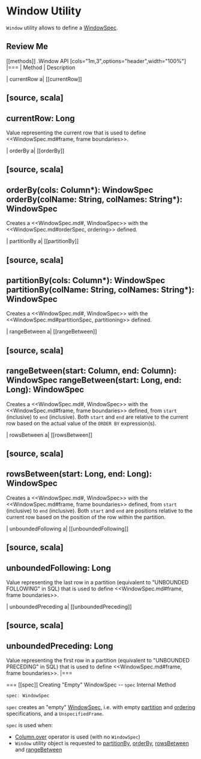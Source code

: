 # Window Utility

`Window` utility allows to define a [WindowSpec](WindowSpec.md).

## Review Me

[[methods]]
.Window API
[cols="1m,3",options="header",width="100%"]
|===
| Method
| Description

| currentRow
a| [[currentRow]]

[source, scala]
----
currentRow: Long
----

Value representing the current row that is used to define <<WindowSpec.md#frame, frame boundaries>>.

| orderBy
a| [[orderBy]]

[source, scala]
----
orderBy(cols: Column*): WindowSpec
orderBy(colName: String, colNames: String*): WindowSpec
----

Creates a <<WindowSpec.md#, WindowSpec>> with the <<WindowSpec.md#orderSpec, ordering>> defined.

| partitionBy
a| [[partitionBy]]

[source, scala]
----
partitionBy(cols: Column*): WindowSpec
partitionBy(colName: String, colNames: String*): WindowSpec
----

Creates a <<WindowSpec.md#, WindowSpec>> with the <<WindowSpec.md#partitionSpec, partitioning>> defined.

| rangeBetween
a| [[rangeBetween]]

[source, scala]
----
rangeBetween(start: Column, end: Column): WindowSpec
rangeBetween(start: Long, end: Long): WindowSpec
----

Creates a <<WindowSpec.md#, WindowSpec>> with the <<WindowSpec.md#frame, frame boundaries>> defined, from `start` (inclusive) to `end` (inclusive). Both `start` and `end` are relative to the current row based on the actual value of the `ORDER BY` expression(s).

| rowsBetween
a| [[rowsBetween]]

[source, scala]
----
rowsBetween(start: Long, end: Long): WindowSpec
----

Creates a <<WindowSpec.md#, WindowSpec>> with the <<WindowSpec.md#frame, frame boundaries>> defined, from `start` (inclusive) to `end` (inclusive). Both `start` and `end` are positions relative to the current row based on the position of the row within the partition.

| unboundedFollowing
a| [[unboundedFollowing]]

[source, scala]
----
unboundedFollowing: Long
----

Value representing the last row in a partition (equivalent to "UNBOUNDED FOLLOWING" in SQL) that is used to define <<WindowSpec.md#frame, frame boundaries>>.

| unboundedPreceding
a| [[unboundedPreceding]]

[source, scala]
----
unboundedPreceding: Long
----

Value representing the first row in a partition (equivalent to "UNBOUNDED PRECEDING" in SQL) that is used to define <<WindowSpec.md#frame, frame boundaries>>.
|===

=== [[spec]] Creating "Empty" WindowSpec -- `spec` Internal Method

```scala
spec: WindowSpec
```

`spec` creates an "empty" [WindowSpec](WindowSpec.md), i.e. with empty [partition](WindowSpec.md#partitionSpec) and [ordering](WindowSpec.md#orderSpec) specifications, and a `UnspecifiedFrame`.

`spec` is used when:

* [Column.over](../Column.md#over) operator is used (with no `WindowSpec`)
* `Window` utility object is requested to [partitionBy](#partitionBy), [orderBy](#orderBy), [rowsBetween](#rowsBetween) and [rangeBetween](#rangeBetween)

